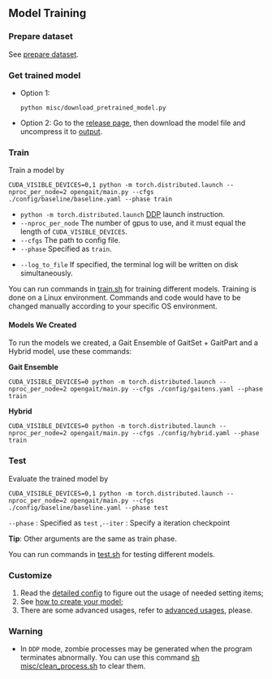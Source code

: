 ## Model Training

### Prepare dataset
See [prepare dataset](https://github.com/S21-Gait-Recognition/gait_training/blob/main/OpenGait-for-local/docs/0.prepare_dataset.md).

### Get trained model
- Option 1:
    ```
    python misc/download_pretrained_model.py
    ```
- Option 2: Go to the [release page](https://github.com/ShiqiYu/OpenGait/releases/), then download the model file and uncompress it to [output](output).

### Train
Train a model by
```
CUDA_VISIBLE_DEVICES=0,1 python -m torch.distributed.launch --nproc_per_node=2 opengait/main.py --cfgs ./config/baseline/baseline.yaml --phase train
```
-  `python -m torch.distributed.launch` [DDP](https://pytorch.org/tutorials/intermediate/ddp_tutorial.html) launch instruction.
-  `--nproc_per_node` The number of gpus to use, and it must equal the length of `CUDA_VISIBLE_DEVICES`.
-  `--cfgs` The path to config file.
-  `--phase` Specified as `train`.
<!-- - `--iter` You can specify a number of iterations or use `restore_hint` in the config file and resume training from there. -->
- `--log_to_file` If specified, the terminal log will be written on disk simultaneously. 

You can run commands in [train.sh](https://github.com/S21-Gait-Recognition/gait_training/blob/main/OpenGait-for-local/train.sh) for training different models. Training is done on a Linux environment. Commands and code would have to be changed manually according to your specific OS environment.

#### Models We Created
To run the models we created, a Gait Ensemble of GaitSet + GaitPart and a Hybrid model, use these commands:

**Gait Ensemble**
```shell
CUDA_VISIBLE_DEVICES=0 python -m torch.distributed.launch --nproc_per_node=2 opengait/main.py --cfgs ./config/gaitens.yaml --phase train
```
**Hybrid**
```shell
CUDA_VISIBLE_DEVICES=0 python -m torch.distributed.launch --nproc_per_node=2 opengait/main.py --cfgs ./config/hybrid.yaml --phase train
```

### Test
Evaluate the trained model by
```
CUDA_VISIBLE_DEVICES=0,1 python -m torch.distributed.launch --nproc_per_node=2 opengait/main.py --cfgs ./config/baseline/baseline.yaml --phase test
```
`--phase` : Specified as `test` ,`--iter` : Specify a iteration checkpoint

**Tip**: Other arguments are the same as train phase.

You can run commands in [test.sh](https://github.com/S21-Gait-Recognition/gait_training/blob/main/OpenGait-for-local/test.sh) for testing different models.

### Customize
1. Read the [detailed config](https://github.com/S21-Gait-Recognition/gait_training/blob/main/OpenGait-for-local/docs/1.detailed_config.md) to figure out the usage of needed setting items;
2. See [how to create your model](https://github.com/S21-Gait-Recognition/gait_training/blob/main/OpenGait-for-local/docs/2.how_to_create_your_model.md);
3. There are some advanced usages, refer to [advanced usages](https://github.com/S21-Gait-Recognition/gait_training/blob/main/OpenGait-for-local/docs/3.advanced_usages.md), please.

### Warning
- In `DDP` mode, zombie processes may be generated when the program terminates abnormally. You can use this command [sh misc/clean_process.sh](https://github.com/S21-Gait-Recognition/gait_training/blob/main/OpenGait-for-local/misc/clean_process.sh) to clear them.